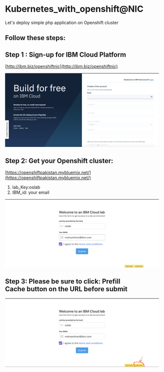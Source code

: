 # Kubernetes_with_openshift@NIC
Let's deploy simple php application on Openshift cluster

## Follow these steps:

## Step 1 : Sign-up for IBM Cloud Platform 

[http://ibm.biz/openshiftnic](http://ibm.biz/openshiftnic)

![GitHub Logo](images/s1.png)

## Step 2: Get your Openshift cluster:
[https://openshiftpakistan.mybluemix.net/](https://openshiftpakistan.mybluemix.net/)
1. lab_Key:oslab
2. IBM_id: your email 

![GitHub Logo](images/s2.png)

## Step 3: Please be sure to click: Prefill Cache button on the URL before submit

![GitHub Logo](images/s3.png)
